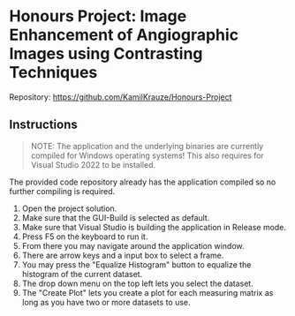 # Honours Project: Image Enhancement of Angiographic Images using Contrasting Techniques

Repository: https://github.com/KamilKrauze/Honours-Project

## Instructions
> NOTE: The application and the underlying binaries are currently compiled for Windows operating systems! This also requires for Visual Studio 2022 to be installed.

The provided code repository already has the application compiled so no further compiling is required.

1. Open the project solution.
2. Make sure that the GUI-Build is selected as default.
3. Make sure that Visual Studio is building the application in Release mode.
4. Press F5 on the keyboard to run it.
5. From there you may navigate around the application window.
6. There are arrow keys and a input box to select a frame.
7. You may press the "Equalize Histogram" button to equalize the histogram of the current dataset.
8. The drop down menu on the top left lets you select the dataset.
9. The "Create Plot" lets you create a plot for each measuring matrix as long as you have two or more datasets to use.
